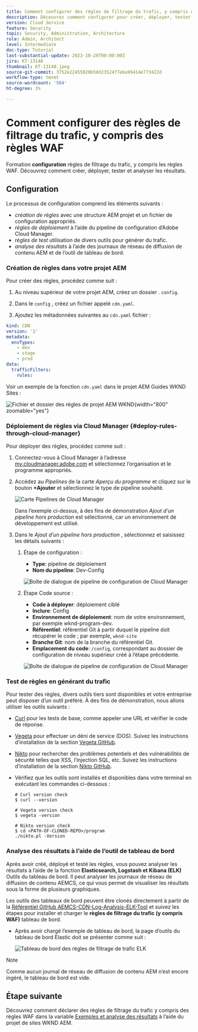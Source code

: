```yaml
---
title: Comment configurer des règles de filtrage du trafic, y compris des règles WAF
description: Découvrez comment configurer pour créer, déployer, tester et analyser les résultats des règles de filtrage du trafic, y compris les règles WAF.
version: Cloud Service
feature: Security
topic: Security, Administration, Architecture
role: Admin, Architect
level: Intermediate
doc-type: Tutorial
last-substantial-update: 2023-10-26T00:00:00Z
jira: KT-13148
thumbnail: KT-13148.jpeg
source-git-commit: 3752e22455020b58d23524f7e6a99414e773422d
workflow-type: tm+mt
source-wordcount: '564'
ht-degree: 3%

---
```



# Comment configurer des règles de filtrage du trafic, y compris des règles WAF

Formation **configuration** règles de filtrage du trafic, y compris les règles WAF. Découvrez comment créer, déployer, tester et analyser les résultats.

## Configuration

Le processus de configuration comprend les éléments suivants :

- _création de règles_ avec une structure AEM projet et un fichier de configuration appropriés.
- _règles de déploiement_ à l’aide du pipeline de configuration d’Adobe Cloud Manager.
- _règles de test_ utilisation de divers outils pour générer du trafic.
- _analyse des résultats_ à l’aide des journaux de réseau de diffusion de contenu AEM et de l’outil de tableau de bord.

### Création de règles dans votre projet AEM

Pour créer des règles, procédez comme suit :

1. Au niveau supérieur de votre projet AEM, créez un dossier . `config`.

1. Dans le `config` , créez un fichier appelé `cdn.yaml`.

1. Ajoutez les métadonnées suivantes au `cdn.yaml` fichier :

```yaml
kind: CDN
version: '1'
metadata:
  envTypes:
    - dev
    - stage
    - prod
data:
  trafficFilters:
    rules:
```

Voir un exemple de la fonction `cdn.yaml` dans le projet AEM Guides WKND Sites :

![Fichier et dossier des règles de projet AEM WKND](./assets/wknd-rules-file-and-folder.png){width="800" zoomable="yes"}

### Déploiement de règles via Cloud Manager {#deploy-rules-through-cloud-manager}

Pour déployer des règles, procédez comme suit :

1. Connectez-vous à Cloud Manager à l’adresse [my.cloudmanager.adobe.com](https://my.cloudmanager.adobe.com/) et sélectionnez l’organisation et le programme appropriés.

1. Accédez au _Pipelines_ de la carte _Aperçu du programme_ et cliquez sur le bouton **+Ajouter** et sélectionnez le type de pipeline souhaité.

   ![Carte Pipelines de Cloud Manager](./assets/cloud-manager-pipelines-card.png)

   Dans l’exemple ci-dessus, à des fins de démonstration _Ajout d’un pipeline hors production_ est sélectionné, car un environnement de développement est utilisé.

1. Dans le _Ajout d’un pipeline hors production_ , sélectionnez et saisissez les détails suivants :

   1. Étape de configuration :

      - **Type**: pipeline de déploiement
      - **Nom du pipeline**: Dev-Config

      ![Boîte de dialogue de pipeline de configuration de Cloud Manager](./assets/cloud-manager-config-pipeline-step1-dialog.png)

   2. Étape Code source :

      - **Code à déployer**: déploiement ciblé
      - **Inclure**: Config
      - **Environnement de déploiement**: nom de votre environnement, par exemple wknd-program-dev.
      - **Référentiel**: référentiel Git à partir duquel le pipeline doit récupérer le code ; par exemple, `wknd-site`
      - **Branche Git**: nom de la branche du référentiel Git.
      - **Emplacement du code**: `/config`, correspondant au dossier de configuration de niveau supérieur créé à l’étape précédente.

      ![Boîte de dialogue de pipeline de configuration de Cloud Manager](./assets/cloud-manager-config-pipeline-step2-dialog.png)

### Test de règles en générant du trafic

Pour tester des règles, divers outils tiers sont disponibles et votre entreprise peut disposer d’un outil préféré. À des fins de démonstration, nous allons utiliser les outils suivants :

- [Curl](https://curl.se/) pour les tests de base, comme appeler une URL et vérifier le code de réponse.

- [Vegeta](https://github.com/tsenart/vegeta) pour effectuer un déni de service (DOS). Suivez les instructions d’installation de la section [Vegeta GitHub](https://github.com/tsenart/vegeta#install).

- [Nikto](https://github.com/sullo/nikto/wiki) pour rechercher des problèmes potentiels et des vulnérabilités de sécurité telles que XSS, l’injection SQL, etc. Suivez les instructions d’installation de la section [Nikto GitHub](https://github.com/sullo/nikto).

- Vérifiez que les outils sont installés et disponibles dans votre terminal en exécutant les commandes ci-dessous :

  ```shell
  # Curl version check
  $ curl --version
  
  # Vegeta version check
  $ vegeta -version
  
  # Nikto version check
  $ cd <PATH-OF-CLONED-REPO>/program
  ./nikto.pl -Version
  ```

### Analyse des résultats à l’aide de l’outil de tableau de bord

Après avoir créé, déployé et testé les règles, vous pouvez analyser les résultats à l’aide de la fonction **Elasticsearch, Logstash et Kibana (ELK)** Outils du tableau de bord. Il peut analyser les journaux de réseau de diffusion de contenu AEMCS, ce qui vous permet de visualiser les résultats sous la forme de plusieurs graphiques.

Les outils des tableaux de bord peuvent être clonés directement à partir de la [Référentiel GitHub AEMCS-CDN-Log-Analysis-ELK-Tool](https://github.com/adobe/AEMCS-CDN-Log-Analysis-ELK-Tool) et suivez les étapes pour installer et charger le **règles de filtrage du trafic (y compris WAF)** tableau de bord.

- Après avoir chargé l’exemple de tableau de bord, la page d’outils du tableau de bord Elastic doit se présenter comme suit :

  ![Tableau de bord des règles de filtrage de trafic ELK](./assets/elk-dashboard.png)

>[!NOTE]
>
>    Comme aucun journal de réseau de diffusion de contenu AEM n’est encore ingéré, le tableau de bord est vide.


## Étape suivante

Découvrez comment déclarer des règles de filtrage du trafic y compris des règles WAF dans la variable [Exemples et analyse des résultats](./examples-and-analysis.md) à l’aide du projet de sites WKND AEM.
